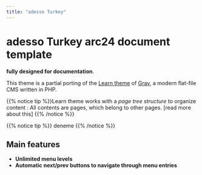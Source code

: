 ```yaml
---
title: "adesso Turkey"
---
```


# adesso Turkey arc24 document template

**fully designed for documentation**.

This theme is a partial porting of the [Learn theme](http://learn.getgrav.org/) of [Grav](https://getgrav.org/), a modern flat-file CMS written in PHP.

{{% notice tip %}}Learn theme works with a _page tree structure_ to organize content : All contents are pages, which belong to other pages. [read more about this]
{{% /notice %}}

{{% notice tip %}}
deneme
{{% /notice %}}


## Main features


* **Unlimited menu levels**
* **Automatic next/prev buttons to navigate through menu entries**
